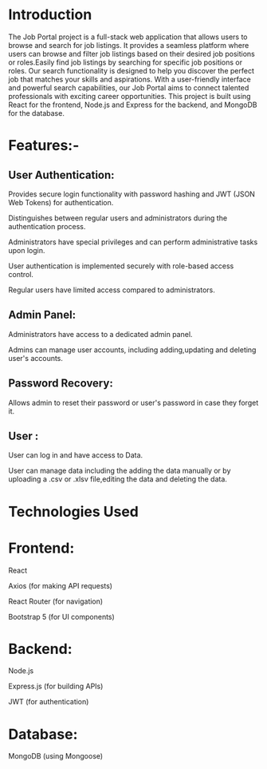# Introduction

The Job Portal project is a full-stack web application that allows users to browse and search for job listings. It provides a seamless platform where users can browse and filter job listings based on their desired job positions or roles.Easily find job listings by searching for specific job positions or roles. Our search functionality is designed to help you discover the perfect job that matches your skills and aspirations. With a user-friendly interface and powerful search capabilities, our Job Portal aims to connect talented professionals with exciting career opportunities. This project is built using React for the frontend, Node.js and Express for the backend, and MongoDB for the database.


# Features:-

## User Authentication:

Provides secure login functionality with password hashing and JWT (JSON Web Tokens) for authentication.

Distinguishes between regular users and administrators during the authentication process.

Administrators have special privileges and can perform administrative tasks upon login.

User authentication is implemented securely with role-based access control.

Regular users have limited access compared to administrators.

## Admin Panel:

Administrators have access to a dedicated admin panel.

Admins can manage user accounts, including adding,updating and deleting user's accounts.

## Password Recovery:

Allows admin to reset their password or user's password in case they forget it.

## User :

User can log in and have access to Data.

User can manage data including the adding the data manually or by uploading a .csv or .xlsv file,editing the data and deleting the data.

# Technologies Used

# Frontend:

React

Axios (for making API requests)

React Router (for navigation)

Bootstrap 5 (for UI components)

# Backend:

Node.js

Express.js (for building APIs)

JWT (for authentication)

# Database:

MongoDB (using Mongoose)
